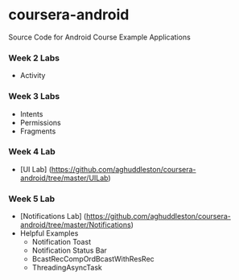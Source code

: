 coursera-android
================

Source Code for Android Course Example Applications

### Week 2 Labs
* Activity

### Week 3 Labs
* Intents
* Permissions
* Fragments

### Week 4 Lab
* [UI Lab] (https://github.com/aghuddleston/coursera-android/tree/master/UILab)

### Week 5 Lab
* [Notifications Lab] (https://github.com/aghuddleston/coursera-android/tree/master/Notifications)
* Helpful Examples
   * Notification Toast
   * Notification Status Bar
   * BcastRecCompOrdBcastWithResRec
   * ThreadingAsyncTask


